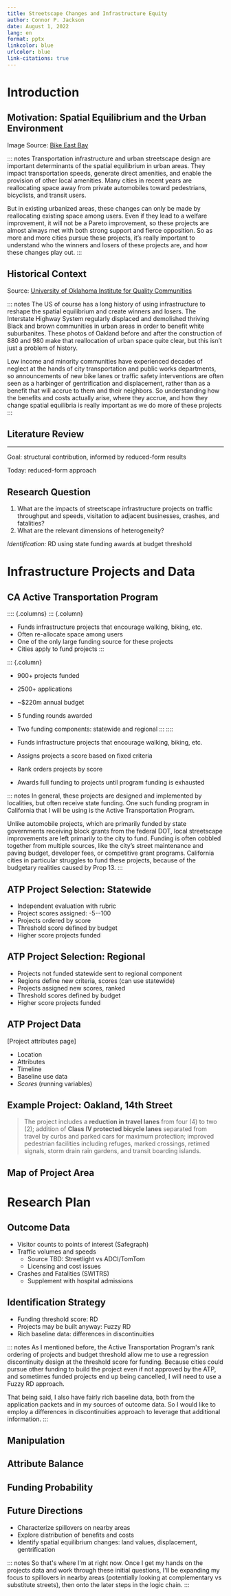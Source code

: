 ```yaml
---
title: Streetscape Changes and Infrastructure Equity
author: Connor P. Jackson
date: August 1, 2022
lang: en
format: pptx
linkcolor: blue
urlcolor: blue
link-citations: true
---
```


# Introduction

## Motivation: Spatial Equilibrium and the Urban Environment

<!-- ![Three bicyclists enjoying a new parking protected bike lane on Telegraph Avenue](slide_images/bikelane.jpg) -->

Image Source: [Bike East Bay](https://catsip.berkeley.edu/safety-stories/stories-field/daves-safety-story-lessons-oakland)

::: notes
Transportation infrastructure and urban streetscape design are important determinants of the spatial equilibrium in urban areas. They impact transportation speeds, generate direct amenities, and enable the provision of other local amenities. Many cities in recent years are reallocating space away from private automobiles toward pedestrians, bicyclists, and transit users.

But in existing urbanized areas, these changes can only be made by reallocating existing space among users. Even if they lead to a welfare improvement, it will not be a Pareto improvement, so these projects are almost always met with both strong support and fierce opposition. So as more and more cities pursue these projects, it’s really important to understand who the winners and losers of these projects are, and how these changes play out.
:::

## Historical Context

<!-- ![Aerial Photo of Oakland in 1946, showing existing neighborhoods](slide_images/oakland1946.jpg) -->

<!-- ![Aerial Photo of Oakland in 2014, showing Interstates 980 and 880 that displaced residential neighborhoods](slide_images/oakland2014.jpg) -->

Source: [University of Oklahoma Institute for Quality Communities](http://iqc.ou.edu/2015/02/10/60yrswest/)

::: notes
The US of course has a long history of using infrastructure to reshape the spatial equilibrium and create winners and losers. The Interstate Highway System regularly displaced and demolished thriving Black and brown communities in urban areas in order to benefit white suburbanites. These photos of Oakland before and after the construction of 880 and 980 make that reallocation of urban space quite clear, but this isn’t just a problem of history. 

Low income and minority communities have experienced decades of neglect at the hands of city transportation and public works departments, so announcements of new bike lanes or traffic safety interventions are often seen as a harbinger of gentrification and displacement, rather than as a benefit that will accrue to them and their neighbors. So understanding how the benefits and costs actually arise, where they accrue, and how they change spatial equilibria is really important as we do more of these projects
:::

## Literature Review

---

Goal: structural contribution, informed by reduced-form results

Today: reduced-form approach


## Research Question

1. What are the impacts of streetscape infrastructure projects on traffic throughput and speeds, visitation to adjacent businesses, crashes, and fatalities?
2. What are the relevant dimensions of heterogeneity?

_Identification:_ RD using state funding awards at budget threshold


# Infrastructure Projects and Data


## CA Active Transportation Program

:::: {.columns}
::: {.column}
- Funds infrastructure projects that encourage walking, biking, etc.
- Often re-allocate space among users
- One of the only large funding source for these projects
- Cities apply to fund projects
:::

::: {.column}
- 900+ projects funded
- 2500+ applications
- ~$220m annual budget
- 5 funding rounds awarded
- Two funding components: statewide and regional
:::
::::

- Funds infrastructure projects that encourage walking, biking, etc.
- Assigns projects a score based on fixed criteria
- Rank orders projects by score
- Awards full funding to projects until program funding is exhausted

::: notes
In general, these projects are designed and implemented by localities, but often receive state funding. One such funding program in California that I will be using is the Active Transportation Program.

Unlike automobile projects, which are primarily funded by state governments receiving block grants from the federal DOT, local streetscape improvements are left primarily to the city to fund. Funding is often cobbled together from multiple sources, like the city’s street maintenance and paving budget, developer fees, or competitive grant programs. California cities in particular struggles to fund these projects, because of the budgetary realities caused by Prop 13. 
:::

## ATP Project Selection: Statewide

- Independent evaluation with rubric
- Project scores assigned: -5--100
- Projects ordered by score
- Threshold score defined by budget
- Higher score projects funded

## ATP Project Selection: Regional

- Projects not funded statewide sent to regional component
- Regions define new criteria, scores (can use statewide)
- Projects assigned new scores, ranked
- Threshold scores defined by budget
- Higher score projects funded

## ATP Project Data

[Project attributes page]

- Location
- Attributes 
- Timeline
- Baseline use data
- _Scores_ (running variables)

## Example Project: Oakland, 14th Street

>The project includes a **reduction in travel lanes** from four (4) to two (2);
>addition of **Class IV protected bicycle lanes** separated from travel by curbs
>and parked cars for maximum protection; improved pedestrian facilities
>including refuges, marked crossings, retimed signals, storm drain rain gardens,
>and transit boarding islands. 

## Map of Project Area

<!-- ![14th Street Bike lane project map, from Interstate 980 to Oak Street](slide_images/14th st map.pdf) -->

# Research Plan

## Outcome Data

- Visitor counts to points of interest (Safegraph)
- Traffic volumes and speeds
  - Source TBD: Streetlight vs ADCI/TomTom
  - Licensing and cost issues
- Crashes and Fatalities (SWITRS)
  - Supplement with hospital admissions


## Identification Strategy

- Funding threshold score: RD
- Projects may be built anyway: Fuzzy RD
- Rich baseline data: differences in discontinuities

<!-- How to handle spillovers? -->

<!-- complement vs substitute roads (parallel vs perpendicular)? -->

::: notes
As I mentioned before, the Active Transportation Program's rank ordering of projects and budget threshold allow me to use a regression discontinuity design at the threshold score for funding. Because cities could pursue other funding to build the project even if not approved by the ATP, and sometimes funded projects end up being cancelled, I will need to use a Fuzzy RD approach. 

That being said, I also have fairly rich baseline data, both from the application packets and in my sources of outcome data. So I would like to employ a differences in discontinuities approach to leverage that additional information. 
:::

## Manipulation



## Attribute Balance



## Funding Probability

## Future Directions

- Characterize spillovers on nearby areas
- Explore distribution of benefits and costs
- Identify spatial equilibrium changes: land values, displacement, gentrification

::: notes
So that's where I'm at right now. Once I get my hands on the projects data and work through these initial questions, I'll be expanding my focus to spillovers in nearby areas (potentially looking at complementary vs substitute streets), then onto the later steps in the logic chain.
:::
